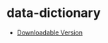 data-dictionary
===============

* [Downloadable Version](https://github.com/USG-SCOPE/data-dictionary/blob/master/SCOPE%20-%20Metadata%20Scheme%20for%20Data%20Dictionaries%20-%20final.docx?raw=true)
